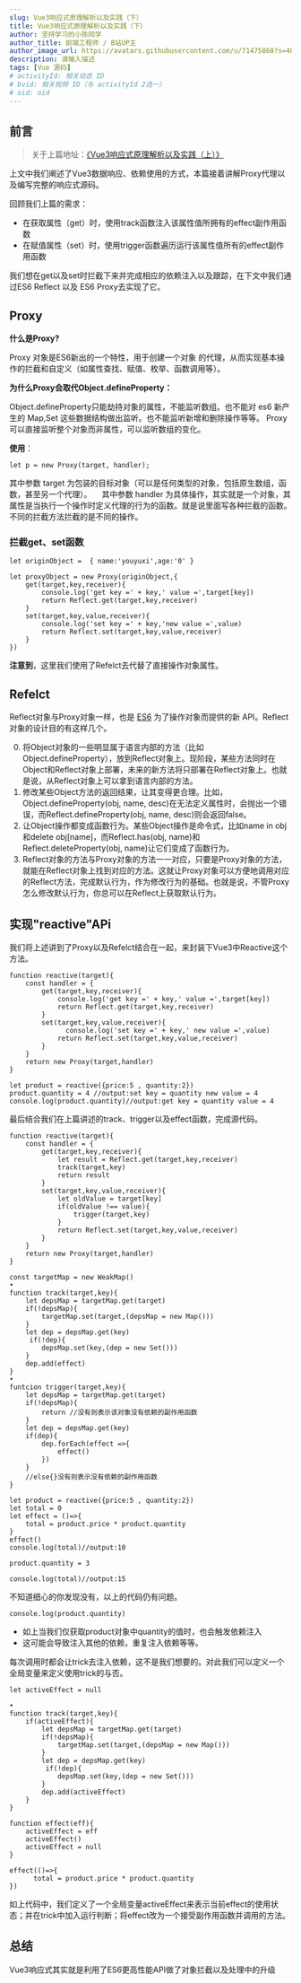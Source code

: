 ```yaml
---
slug: Vue3响应式原理解析以及实践（下）
title: Vue3响应式原理解析以及实践（下）
author: 坚持学习的小陈同学
author_title: 前端工程师 / B站UP主
author_image_url: https://avatars.githubusercontent.com/u/71475868?s=40&u=8e47a668961f89a6389d9775cffdabddfda76e8c&v=4
description: 请输入描述
tags: [Vue 源码]
# activityId: 相关动态 ID
# bvid: 相关视频 ID（与 activityId 2选一）
# oid: oid
---
```


<!-- truncate -->
## 前言

> 关于上篇地址：[《Vue3响应式原理解析以及实践（上）》](https://juejin.cn/post/7111128446939447326)

上文中我们阐述了Vue3数据响应、依赖使用的方式，本篇接着讲解Proxy代理以及编写完整的响应式源码。

回顾我们上篇的需求：

-   在获取属性（get）时，使用track函数注入该属性值所拥有的effect副作用函数
-   在赋值属性（set）时，使用trigger函数遍历运行该属性值所有的effect副作用函数

我们想在get以及set时拦截下来并完成相应的依赖注入以及跟踪，在下文中我们通过ES6 Reflect 以及 ES6 Proxy去实现了它。

## Proxy

**什么是Proxy?**

Proxy 对象是ES6新出的一个特性，用于创建一个对象 的代理，从而实现基本操作的拦截和自定义（如属性查找、赋值、枚举、函数调用等）。

**为什么Proxy会取代Object.defineProperty：**

Object.defineProperty只能劫持对象的属性，不能监听数组。也不能对 es6 新产生的 Map,Set 这些数据结构做出监听。也不能监听新增和删除操作等等。 Proxy可以直接监听整个对象而非属性，可以监听数组的变化。

**使用**：

```
let p = new Proxy(target, handler);
```

其中参数 target 为包装的目标对象（可以是任何类型的对象，包括原生数组，函数，甚至另一个代理）。  其中参数 handler 为具体操作，其实就是一个对象，其属性是当执行一个操作时定义代理的行为的函数。就是说里面写各种拦截的函数。不同的拦截方法拦截的是不同的操作。

### 拦截get、set函数

```
let originObject =  { name:'youyuxi',age:'0' }
​
let proxyObject = new Proxy(originObject,{
    get(target,key,receiver){
        console.log('get key =' + key,' value =',target[key])
        return Reflect.get(target,key,receiver)
    }
    set(target,key,value,receiver){
        console.log('set key =' + key,'new value =',value)
        return Reflect.set(target,key,value,receiver)
    }
}) 
```

**注意到**，这里我们使用了Refelct去代替了直接操作对象属性。

## Refelct

Reflect对象与Proxy对象一样，也是 [ES6](https://so.csdn.net/so/search?q=ES6&spm=1001.2101.3001.7020) 为了操作对象而提供的新 API。Reflect对象的设计目的有这样几个。

0.  将Object对象的一些明显属于语言内部的方法（比如Object.defineProperty），放到Reflect对象上。现阶段，某些方法同时在Object和Reflect对象上部署，未来的新方法将只部署在Reflect对象上。也就是说，从Reflect对象上可以拿到语言内部的方法。
0.  修改某些Object方法的返回结果，让其变得更合理。比如，Object.defineProperty(obj, name, desc)在无法定义属性时，会抛出一个错误，而Reflect.defineProperty(obj, name, desc)则会返回false。
0.  让Object操作都变成函数行为。某些Object操作是命令式，比如name in obj和delete obj[name]，而Reflect.has(obj, name)和Reflect.deleteProperty(obj, name)让它们变成了函数行为。
0.  Reflect对象的方法与Proxy对象的方法一一对应，只要是Proxy对象的方法，就能在Reflect对象上找到对应的方法。这就让Proxy对象可以方便地调用对应的Reflect方法，完成默认行为，作为修改行为的基础。也就是说，不管Proxy怎么修改默认行为，你总可以在Reflect上获取默认行为。

## 实现"reactive"APi

我们将上述讲到了Proxy以及Refelct结合在一起，来封装下Vue3中Reactive这个方法。

```
function reactive(target){
    const handler = {
        get(target,key,receiver){
            console.log('get key =' + key,' value =',target[key])
            return Reflect.get(target,key,receiver)
        }
        set(target,key,value,receiver){
              console.log('set key =' + key,' new value =',value)
            return Reflect.set(target,key,value,receiver)
        }
    }
    return new Proxy(target,handler)
}
​
let product = reactive({price:5 , quantity:2})
product.quantity = 4 //output:set key = quantity new value = 4
console.log(product.quantity)//output:get key = quantity value = 4
```

最后结合我们在上篇讲述的track、trigger以及effect函数，完成源代码。

```
function reactive(target){
    const handler = {
        get(target,key,receiver){
            let result = Reflect.get(target,key,receiver)
            track(target,key)
            return result
        }
        set(target,key,value,receiver){
            let oldValue = target[key]
            if(oldValue !== value){
                trigger(target,key)
            }
            return Reflect.set(target,key,value,receiver)
        }
    }
    return new Proxy(target,handler)
}
​
const targetMap = new WeakMap()
•
function track(target,key){
    let depsMap = targetMap.get(target)
    if(!depsMap){
        targetMap.set(target,(depsMap = new Map()))
    }
    let dep = depsMap.get(key)
     if(!dep){
        depsMap.set(key,(dep = new Set()))
    }
    dep.add(effect)
}
•
funtcion trigger(target,key){
    let depsMap = targetMap.get(target)
    if(!depsMap){
        return //没有则表示该对象没有依赖的副作用函数
    }
    let dep = depsMap.get(key)
    if(dep){
        dep.forEach(effect =>{
            effect()
        })
    }
    //else{}没有则表示没有依赖的副作用函数
}
​
let product = reactive({price:5 , quantity:2})
let total = 0 
let effect = ()=>{
    total = product.price * product.quantity
}
effect()
console.log(total)//output:10
​
product.quantity = 3
​
console.log(total)//output:15
```

不知道细心的你发现没有，以上的代码仍有问题。

```
console.log(product.quantity)
```

-   如上当我们仅获取product对象中quantity的值时，也会触发依赖注入
-   这可能会导致注入其他的依赖，重复注入依赖等等。

每次调用时都会让trick去注入依赖，这不是我们想要的。对此我们可以定义一个全局变量来定义使用trick的与否。

```
let activeEffect = null
​
•
function track(target,key){
    if(activeEffect){
        let depsMap = targetMap.get(target)
        if(!depsMap){
            targetMap.set(target,(depsMap = new Map()))
        }
        let dep = depsMap.get(key)
         if(!dep){
            depsMap.set(key,(dep = new Set()))
        }
        dep.add(activeEffect)
    }
}
​
function effect(eff){
    activeEffect = eff
    activeEffect()
    activeEffect = null
}
​
effect(()=>{
      total = product.price * product.quantity
})
```

如上代码中，我们定义了一个全局变量activeEffect来表示当前effect的使用状态；并在trick中加入运行判断；将effect改为一个接受副作用函数并调用的方法。

## 总结

Vue3响应式其实就是利用了ES6更高性能API做了对象拦截以及处理中的升级
